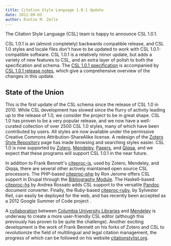 ```yaml
---
title: Citation Style Language 1.0.1 Update
date: 2012-09-03
author: Rintze M. Zelle
---
```


The Citation Style Language (CSL) team is happy to announce CSL 1.0.1.

CSL 1.0.1 is an (almost completely) backwards compatible release, and CSL 1.0 styles and locale files don't have to be updated to work with CSL 1.0.1-compatible software.
CSL 1.0.1 is a relatively minor update, but adds a variety of new features to CSL, and an extra layer of polish to both the specification and schema.
The [CSL 1.0.1 specification](http://citationstyles.org/downloads/specification.html) is accompanied by [CSL 1.0.1 release notes](http://citationstyles.org/downloads/release-notes-csl101.html), which give a comprehensive overview of the changes in this update.

## State of the Union

This is the first update of the CSL schema since the release of CSL 1.0 in 2010.
While CSL development has slowed since the flurry of activity leading up to the release of 1.0, we consider the project to be in great shape.
CSL 1.0 has proven to be a very popular release, and we now have a well-curated collection of over 2500 CSL 1.0 styles, many of which have been contributed by users.
All styles are now available under the permissive Creative Commons Attribution-ShareAlike license.
A redesign of the [Zotero Style Repository](http://www.zotero.org/styles) page has made browsing and searching styles easier.
CSL 1.0 is now supported by [Zotero](http://www.zotero.org/), [Mendeley](http://www.mendeley.com/), [Papers](http://www.mekentosj.com/papers/), and [Qiqqa](http://www.qiqqa.com/), and we expect that these programs will support CSL 1.0.1 in the near future.

In addition to Frank Bennett's [citeproc-js](https://bitbucket.org/fbennett/citeproc-js/wiki/Home), used by Zotero, Mendeley, and Qiqqa, there are several other actively maintained open source CSL processors.
The PHP-based [citeproc-php](https://bitbucket.org/rjerome/citeproc-php) by Ron Jerome offers CSL support in Drupal through the [Bibliography Module](http://drupal.org/project/biblio).
The Haskell-based [citeproc-hs](http://hackage.haskell.org/package/citeproc-hs) by Andrea Rossato adds CSL support to the versatile [Pandoc](http://johnmacfarlane.net/pandoc/) document converter.
Finally, the Ruby-based [citeproc-ruby](https://github.com/inukshuk/citeproc-ruby), by Sylvester Keil, can easily be deployed for the web, and has recently been accepted as a 2012 Google Summer of Code project .

A [collaboration](http://csleditor.wordpress.com/about/) between [Columbia University Libraries](http://library.columbia.edu/) and [Mendeley](http://www.mendeley.com/) is underway to create a more user-friendly CSL editor (although this previously has proven to be quite the challenge).
Another exciting development is the work of Frank Bennett on his forks of Zotero and CSL to revolutionize the field of multilingual and legal citation management, the progress of which can be followed on his website [citationstylist.org](http://citationstylist.org/).
